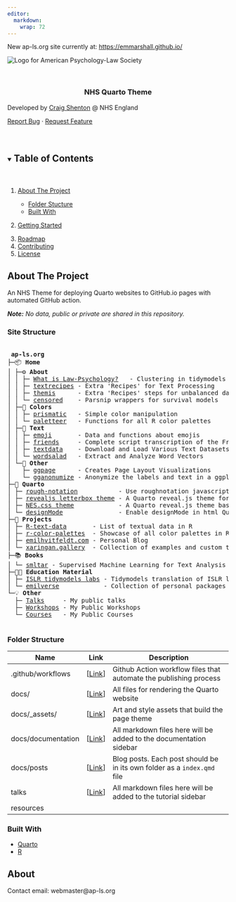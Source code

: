 ```yaml
---
editor: 
  markdown: 
    wrap: 72
---
```


New ap-ls.org site currently at: https://emmarshall.github.io/

![Logo for American Psychology-Law
Society](images/APLS_general_logo.png)

<br />

<p align="center">

<h3 align="center">

NHS Quarto Theme

</h3>

<p align="center">

Developed by <a href="https://github.com/craig-shenton">Craig
Shenton</a> \@ NHS England <br />
<!--<a href="/"><strong>Explore the docs »</strong></a>
    <br />
    <br />-->
<a href="https://github.com/craig-shenton/quarto-nhs-theme/issues">Report
Bug</a> ·
<a href="https://github.com/craig-shenton/quarto-nhs-theme/issues">Request
Feature</a>

</p>

</p>

<!-- TABLE OF CONTENTS -->

<details open="open">

<summary>

<h2 style="display: inline-block">

Table of Contents

</h2>

</summary>

<ol>

<li>

<a href="#about-the-project">About The Project</a>

<ul>

<li><a href="#folder-stucture">Folder Stucture</a></li>

<li><a href="#built-with">Built With</a></li>

</ul>

</li>

<li>

<a href="#getting-started">Getting Started</a>

<li><a href="#roadmap">Roadmap</a></li>

<li><a href="#contributing">Contributing</a></li>

<li><a href="#license">License</a></li>

<!-- <li><a href="#acknowledgements">Acknowledgements</a></li> -->

</ol>

</details>

<!-- ABOUT THE PROJECT -->

## About The Project

An NHS Theme for deploying Quarto websites to GitHub.io pages with
automated GitHub action.

***Note:** No data, public or private are shared in this repository.*

### Site Structure


<pre>

 <b>ap-ls.org</b>  
├─📦 <b>Home</b>  
│ ├─⚙️ <b>About</b>  
│ │ ├─ <a href="https://tidyclust.tidymodels.org/">What is Law-Psychology?</a>   - Clustering in tidymodels  
│ │ ├─ <a href="https://textrecipes.tidymodels.org/">textrecipes</a> - Extra 'Recipes' for Text Processing  
│ │ ├─ <a href="https://github.com/tidymodels/themis">themis</a>      - Extra 'Recipes' steps for unbalanced data  
│ │ └─ <a href="https://github.com/tidymodels/censored/">censored</a>    - Parsnip wrappers for survival models  
│ ├─🎨 <b>Colors</b>  
│ │ ├─ <a href="https://github.com/EmilHvitfeldt/prismatic">prismatic</a>   - Simple color manipulation  
│ │ └─ <a href="https://emilhvitfeldt.github.io/paletteer/">paletteer</a>   - Functions for all R color palettes  
│ ├─📖 <b>Text</b>  
│ │ ├─ <a href="https://emilhvitfeldt.github.io/emoji/">emoji</a>       - Data and functions about emojis  
│ │ ├─ <a href="https://emilhvitfeldt.github.io/friends/">friends</a>     - Complete script transcription of the Friends  
│ │ ├─ <a href="https://emilhvitfeldt.github.io/textdata/">textdata</a>    - Download and Load Various Text Datasets  
│ │ └─ <a href="https://emilhvitfeldt.github.io/wordsalad/">wordsalad</a>   - Extract and Analyze Word Vectors  
│ └─📌 <b>Other</b>  
│   ├─ <a href="https://emilhvitfeldt.github.io/ggpage/">ggpage</a>      - Creates Page Layout Visualizations  
│   └─ <a href="https://github.com/EmilHvitfeldt/gganonymize">gganonumize</a> - Anonymize the labels and text in a ggplot2  
├─🔵 <b>Quarto</b>  
│ ├─ <a href="https://github.com/EmilHvitfeldt/quarto-roughnotation">rough-notation</a>           - Use roughnotation javascript in revealjs presentations  
│ ├─ <a href="https://github.com/EmilHvitfeldt/quarto-revealjs-letterbox">revealjs letterbox theme</a> - A Quarto reveal.js theme for letterbox styled slides  
│ ├─ <a href="https://github.com/EmilHvitfeldt/quarto-nes-theme">NES.css theme</a>            - A Quarto reveal.js theme based on NES.css  
│ └─ <a href="https://github.com/EmilHvitfeldt/quarto-designmode">designMode</a>               - Enable designMode in html Quarto output  
├─🌟 <b>Projects</b>  
│ ├─ <a href="https://github.com/EmilHvitfeldt/R-text-data">R-text-data</a>       - List of textual data in R  
│ ├─ <a href="https://emilhvitfeldt.github.io/r-color-palettes/">r-color-palettes</a>  - Showcase of all color palettes in R  
│ ├─ <a href="https://www.emilhvitfeldt.com/">emilhvitfeldt.com</a> - Personal Blog  
│ └─ <a href="https://xaringan.gallery/">xaringan.gallery</a>  - Collection of examples and custom themes  
├─📚 <b>Books</b>  
│ └─ <a href="https://smltar.com/">smltar</a> - Supervised Machine Learning for Text Analysis in R  
├─🧑‍🏫 <b>Education Material</b>  
│ ├─ <a href="https://emilhvitfeldt.github.io/ISLR-tidymodels-labs/index.html">ISLR tidymodels labs</a> - Tidymodels translation of ISLR labs  
│ └─ <a href="https://github.com/EmilHvitfeldt/emilverse">emilverse</a>            - Collection of personal packages and templates  
└─💡 <b>Other</b>  
  ├─ <a href="https://github.com/EmilHvitfeldt/talks">Talks</a>     - My public talks  
  ├─ <a href="https://github.com/EmilHvitfeldt/workshops">Workshops</a> - My Public Workshops  
  └─ <a href="https://github.com/EmilHvitfeldt/courses">Courses</a>   - My Public Courses

</pre>

### Folder Structure

| Name               | Link                           | Description                                                             |
|------------------|------------------|-------------------------------------|
| .github/workflows  | \[[Link](/.github/workflows)\] | Github Action workflow files that automate the publishing process       |
| docs/              | \[[Link](docs/)\]              | All files for rendering the Quarto website                              |
| docs/\_assets/     | \[[Link](docs/assets)\]        | Art and style assets that build the page theme                          |
| docs/documentation | \[[Link](docs/)\]              | All markdown files here will be added to the documentation sidebar      |
| docs/posts         | \[[Link](docs/)\]              | Blog posts. Each post should be in its own folder as a `index.qmd` file |
| talks              | \[[Link](docs/)\]              | All markdown files here will be added to the tutorial sidebar           |
| resources          |                                |                                                                         |

### Built With

-   [Quarto](https://quarto.org/)
-   [R](https://www.r-project.org/)

## About

Contact email: webmaster\@ap-ls.org

